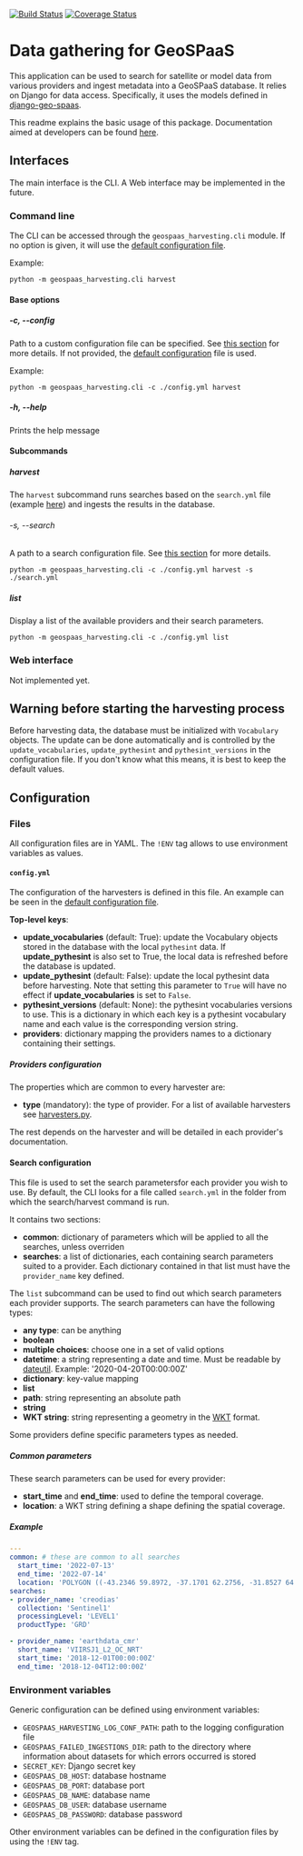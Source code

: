 [![Build Status](https://github.com/nansencenter/django-geo-spaas-harvesting/actions/workflows/ci.yml/badge.svg)](https://github.com/nansencenter/django-geo-spaas-harvesting/actions/workflows/ci.yml)
[![Coverage Status](https://coveralls.io/repos/github/nansencenter/django-geo-spaas-harvesting/badge.svg?branch=master)](https://coveralls.io/github/nansencenter/django-geo-spaas-harvesting?branch=master)

# Data gathering for GeoSPaaS

This application can be used to search for satellite or model data from various providers and ingest
metadata into a GeoSPaaS database. It relies on Django for data access. Specifically, it uses the
models defined in [django-geo-spaas](https://github.com/nansencenter/django-geo-spaas).

This readme explains the basic usage of this package.
Documentation aimed at developers can be found [here](./dev.md).

## Interfaces

The main interface is the CLI.
A Web interface may be implemented in the future.

### Command line

The CLI can be accessed through the `geospaas_harvesting.cli` module. If no option is given, it will
use the [default configuration file](./geospaas_harvesting/config.yml).

Example:

```shell
python -m geospaas_harvesting.cli harvest
```

#### Base options

##### -c, --config <path>

Path to a custom configuration file can be specified.
See [this section](#configyml) for more details.
If not provided, the [default configuration](./geospaas_harvesting/config.yml) file is used.

Example:

```shell
python -m geospaas_harvesting.cli -c ./config.yml harvest
```

##### -h, --help

Prints the help message

#### Subcommands

##### harvest

The `harvest` subcommand runs searches based on the `search.yml` file (example
[here](./geospaas_harvesting/search.yml)) and ingests the results in the database.

###### -s, --search <path>

A path to a search configuration file.
See [this section](#search-configuration) for more details.

```shell
python -m geospaas_harvesting.cli -c ./config.yml harvest -s ./search.yml
```

##### list

Display a list of the available providers and their search parameters.

```shell
python -m geospaas_harvesting.cli -c ./config.yml list
```

### Web interface

Not implemented yet.


## Warning before starting the harvesting process

Before harvesting data, the database must be initialized with `Vocabulary` objects.
The update can be done automatically and is controlled by the `update_vocabularies`, 
`update_pythesint` and `pythesint_versions` in the configuration file.
If you don't know what this means, it is best to keep the default values.

## Configuration

### Files

All configuration files are in YAML. The `!ENV` tag allows to use environment variables as values.

#### `config.yml`

The configuration of the harvesters is defined in this file.
An example can be seen in the [default configuration file](./geospaas_harvesting/harvest.yml).

**Top-level keys**:

- **update_vocabularies** (default: True): update the Vocabulary objects stored in the database
  with the local `pythesint` data. If **update_pythesint** is also set to True, the local data is
  refreshed before the database is updated.
- **update_pythesint** (default: False): update the local pythesint data before harvesting.
  Note that setting this parameter to `True` will have no effect if **update_vocabularies** is set
  to `False`.
- **pythesint_versions** (default: None): the pythesint vocabularies versions to use.
  This is a dictionary in which each key is a pythesint vocabulary name and each value is the
  corresponding version string.
- **providers**: dictionary mapping the providers names to a dictionary containing their settings.

##### Providers configuration

The properties which are common to every harvester are:

- **type** (mandatory): the type of provider. For a list of available harvesters see
  [harvesters.py](./geospaas_harvesting/harvesters.py).

The rest depends on the harvester and will be detailed in each provider's documentation.


#### Search configuration

This file is used to set the search parametersfor each provider you wish to use.
By default, the CLI looks for a file called `search.yml` in the folder from which the search/harvest
command is run.

It contains two sections:
- **common**: dictionary of parameters which will be applied to all the searches, unless overriden
- **searches**: a list of dictionaries, each containing search parameters suited to a provider.
  Each dictionary contained in that list must have the `provider_name` key defined.

The `list` subcommand can be used to find out which search parameters each provider supports.
The search parameters can have the following types:
- **any type**: can be anything
- **boolean**
- **multiple choices**: choose one in a set of valid options
- **datetime**: a string representing a date and time. Must be readable by [dateutil](https://dateutil.readthedocs.io/en/stable/index.html). Example: '2020-04-20T00:00:00Z'
- **dictionary**: key-value mapping
- **list**
- **path**: string representing an absolute path
- **string**
- **WKT string**: string representing a geometry in the [WKT](https://libgeos.org/specifications/wkt/) format.

Some providers define specific parameters types as needed.

##### Common parameters

These search parameters can be used for every provider:
- **start_time** and **end_time**: used to define the temporal coverage.
- **location**: a WKT string defining a shape defining the spatial coverage.

##### Example

```yaml
---
common: # these are common to all searches
  start_time: '2022-07-13'
  end_time: '2022-07-14'
  location: 'POLYGON ((-43.2346 59.8972, -37.1701 62.2756, -31.8527 64.3661, -25.8762 65.8635, -20.7126 68.37690000000001, -19.9435 69.3939, -22.756 70.0712, -26.6232 68.8853, -32.2922 68.25920000000001, -36.6867 66.7291, -41.1252 65.0235, -42.6633 62.8226, -43.2346 59.8972))'
searches:
- provider_name: 'creodias'
  collection: 'Sentinel1'
  processingLevel: 'LEVEL1'
  productType: 'GRD'

- provider_name: 'earthdata_cmr'
  short_name: 'VIIRSJ1_L2_OC_NRT'
  start_time: '2018-12-01T00:00:00Z'
  end_time: '2018-12-04T12:00:00Z'
```

### Environment variables

Generic configuration can be defined using environment variables:

- `GEOSPAAS_HARVESTING_LOG_CONF_PATH`: path to the logging configuration file
- `GEOSPAAS_FAILED_INGESTIONS_DIR`: path to the directory where information about datasets for which errors occurred is stored
- `SECRET_KEY`: Django secret key
- `GEOSPAAS_DB_HOST`: database hostname
- `GEOSPAAS_DB_PORT`: database port
- `GEOSPAAS_DB_NAME`: database name
- `GEOSPAAS_DB_USER`: database username
- `GEOSPAAS_DB_PASSWORD`: database password

Other environment variables can be defined in the configuration files by using the `!ENV` tag.
